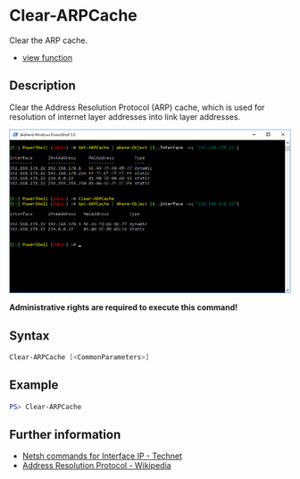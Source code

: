 # Clear-ARPCache

Clear the ARP cache.

* [view function](https://github.com/BornToBeRoot/PowerShell/blob/master/Module/LazyAdmin/Functions/Network/Clear-ARPCache.ps1)

## Description

Clear the Address Resolution Protocol (ARP) cache, which is used for resolution of internet layer addresses into link layer addresses.

![Screenshot](Images/Clear-ARPCache.png?raw=true "Clear-ARPCache")

**Administrative rights are required to execute this command!**

## Syntax

```powershell
Clear-ARPCache [<CommonParameters>]
```

## Example

```powershell
PS> Clear-ARPCache
```

## Further information

* [Netsh commands for Interface IP - Technet](https://technet.microsoft.com/en-us/library/bb490943.aspx)
* [Address Resolution Protocol - Wikipedia](https://en.wikipedia.org/wiki/Address_Resolution_Protocol)